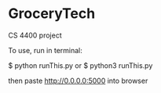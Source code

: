 # GroceryTech
CS 4400 project 

To use, run in terminal:

$ python runThis.py
or 
$ python3 runThis.py

then paste http://0.0.0.0:5000 into browser
